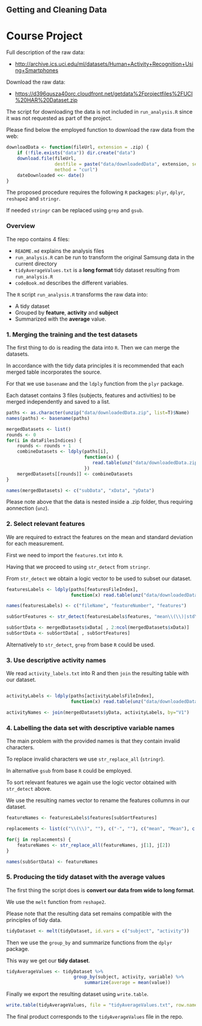 ## Getting and Cleaning Data
# Course Project

Full description of the raw data:
* http://archive.ics.uci.edu/ml/datasets/Human+Activity+Recognition+Using+Smartphones

Download the raw data:
* https://d396qusza40orc.cloudfront.net/getdata%2Fprojectfiles%2FUCI%20HAR%20Dataset.zip 

The script for downloading the data is not included in ```run_analysis.R``` since it was not requested as part of the project. 

Please find below the employed function to download the raw data from the web:

~~~r
downloadData <- function(fileUrl, extension = .zip) {
    if (!file.exists("data")) dir.create("data")
    download.file(fileUrl,
                  destfile = paste("data/downloadedData", extension, sep=""),
                  method = "curl")
    dateDownloaded <<- date()
}
~~~

The proposed procedure requires the following ```R``` packages: ```plyr```,  ```dplyr```,  ```reshape2``` and ```stringr```.

If needed ```stringr``` can be replaced using ```grep``` and ```gsub```.

### Overview

The repo contains 4 files:
* ```README.md``` explains the analysis files
* ```run_analysis.R``` can be run to transform the original Samsung data in the current directory
* ```tidyAverageValues.txt``` is a **long format** tidy dataset resulting from ```run_analysis.R```
* ```codeBook.md``` describes the different variables.

The ```R``` script ```run_analysis.R``` transforms the raw data into:
* A tidy dataset
* Grouped by **feature**, **activity** and **subject**
* Summarized with the **average** value.

### 1. Merging the training and the test datasets

The first thing to do is reading the data into ```R```. Then we can merge the datasets.

In accordance with the tidy data principles it is recommended that each merged table incorporates the source. 

For that we use ```basename``` and the ```ldply``` function from the ```plyr``` package.

Each dataset contains 3 files (subjects, features and activities) to be merged independently and saved to a list.

~~~r
paths <- as.character(unzip("data/downloadedData.zip", list=T)$Name)
names(paths) <- basename(paths)

mergedDatasets <- list()
rounds <- 0
for(i in dataFilesIndices) {
    rounds <- rounds + 1
    combineDatasets <- ldply(paths[i], 
                             function(x) {
                                read.table(unz("data/downloadedData.zip", x))
                             })
    mergedDatasets[[rounds]] <- combineDatasets
}

names(mergedDatasets) <- c("subData", "xData", "yData")
~~~

Please note above that the data is nested inside a .zip folder, thus requiring aonnection (```unz```).

### 2. Select relevant features

We are required to extract the features on the mean and standard deviation for each measurement.

First we need to import the ```features.txt``` into ```R```. 

Having that we proceed  to using ```str_detect``` from ```stringr```.

From ```str_detect``` we obtain a logic vector to be used to subset our dataset.

~~~r
featuresLabels <- ldply(paths[featuresFileIndex], 
                        function(x) read.table(unz("data/downloadedData.zip", x)))

names(featuresLabels) <- c("fileName", "featureNumber", "features")

subSortFeatures <- str_detect(featuresLabels$features, "mean\\(\\)|std\\(\\)")

subSortData <- mergedDatasets$xData[ , 2:ncol(mergedDatasets$xData)]
subSortData <- subSortData[ , subSortFeatures]
~~~

Alternatively to ```str_detect```, ```grep``` from base ```R``` could be used.

### 3. Use descriptive activity names

We read ```activity_labels.txt``` into R and then ```join``` the resulting table with our dataset.

~~~r

activityLabels <- ldply(paths[activityLabelsFileIndex],
                        function(x) read.table(unz("data/downloadedData.zip", x)))

activityNames <- join(mergedDatasets$yData, activityLabels, by="V1")
~~~

### 4. Labelling the data set with descriptive variable names

The main problem with the provided names is that they contain invalid characters.

To replace invalid characters we use ```str_replace_all``` (```stringr```). 

In alternative ```gsub``` from base ```R``` could be employed.

To sort relevant features we again use the logic vector obtained with ```str_detect``` above.

We use the resulting names vector to rename the features collumns in our dataset.

~~~r
featureNames <- featuresLabels$features[subSortFeatures]

replacements <- list(c("\\(\\)", ""), c("-", ""), c("mean", "Mean"), c("std", "Std"))

for(j in replacements) {
    featureNames <- str_replace_all(featureNames, j[1], j[2])
}

names(subSortData) <- featureNames
~~~

### 5. Producing the tidy dataset with the average values

The first thing the script does is **convert our data from wide to long format**.

We use the ```melt``` function from ```reshape2```.

Please note that the resulting data set remains compatible  with the principles of tidy data.

~~~r
tidyDataset <- melt(tidyDataset, id.vars = c("subject", "activity"))
~~~

Then we use the ```group_by``` and summarize functions from the ```dplyr``` package. 

This way we get our **tidy dataset**.

~~~r
tidyAverageValues <- tidyDataset %>%
                         group_by(subject, activity, variable) %>%
                             summarize(average = mean(value))
~~~

Finally we export the resulting dataset using ```write.table```.

~~~r
write.table(tidyAverageValues, file = "tidyAverageValues.txt", row.names = FALSE)
~~~

The final product corresponds to the  ```tidyAverageValues``` file in the repo.